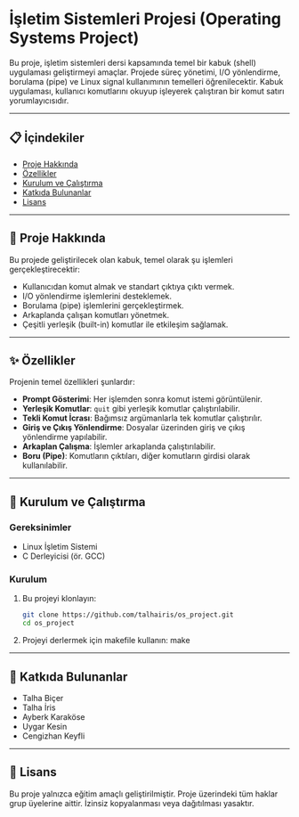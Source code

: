 # İşletim Sistemleri Projesi (Operating Systems Project)

Bu proje, işletim sistemleri dersi kapsamında temel bir kabuk (shell) uygulaması geliştirmeyi amaçlar. Projede süreç yönetimi, I/O yönlendirme, borulama (pipe) ve Linux signal kullanımının temelleri öğrenilecektir. Kabuk uygulaması, kullanıcı komutlarını okuyup işleyerek çalıştıran bir komut satırı yorumlayıcısıdır.

---

## 📋 İçindekiler
- [Proje Hakkında](#proje-hakkında)
- [Özellikler](#özellikler)
- [Kurulum ve Çalıştırma](#kurulum-ve-çalıştırma)
- [Katkıda Bulunanlar](#katkıda-bulunanlar)
- [Lisans](#lisans)

---

## 📖 Proje Hakkında

Bu projede geliştirilecek olan kabuk, temel olarak şu işlemleri gerçekleştirecektir:
- Kullanıcıdan komut almak ve standart çıktıya çıktı vermek.
- I/O yönlendirme işlemlerini desteklemek.
- Borulama (pipe) işlemlerini gerçekleştirmek.
- Arkaplanda çalışan komutları yönetmek.
- Çeşitli yerleşik (built-in) komutlar ile etkileşim sağlamak.

---

## ✨ Özellikler

Projenin temel özellikleri şunlardır:

- **Prompt Gösterimi**: Her işlemden sonra komut istemi görüntülenir.
- **Yerleşik Komutlar**: `quit` gibi yerleşik komutlar çalıştırılabilir.
- **Tekli Komut İcrası**: Bağımsız argümanlarla tek komutlar çalıştırılır.
- **Giriş ve Çıkış Yönlendirme**: Dosyalar üzerinden giriş ve çıkış yönlendirme yapılabilir.
- **Arkaplan Çalışma**: İşlemler arkaplanda çalıştırılabilir.
- **Boru (Pipe)**: Komutların çıktıları, diğer komutların girdisi olarak kullanılabilir.

---

## 🚀 Kurulum ve Çalıştırma

### Gereksinimler
- Linux İşletim Sistemi
- C Derleyicisi (ör. GCC)

### Kurulum
1. Bu projeyi klonlayın:
   ```bash
   git clone https://github.com/talhairis/os_project.git
   cd os_project

2. Projeyi derlermek için makefile kullanın:
   make

---

## 👥 Katkıda Bulunanlar
- Talha Biçer
- Talha İris
- Ayberk Karaköse
- Uygar Kesin
- Cengizhan Keyfli

---

## 📜 Lisans
Bu proje yalnızca eğitim amaçlı geliştirilmiştir. Proje üzerindeki tüm haklar grup üyelerine aittir. İzinsiz kopyalanması veya dağıtılması yasaktır.

